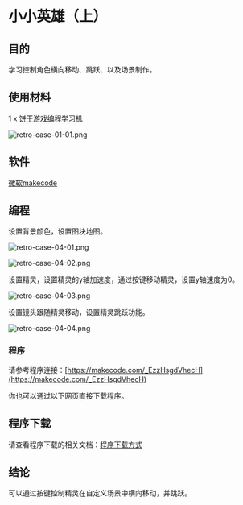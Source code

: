 ﻿# 小小英雄（上）

## 目的

学习控制角色横向移动、跳跃、以及场景制作。

## 使用材料

1 x [饼干游戏编程学习机](https://item.taobao.com/item.htm?spm=a1z10.5-c-s.w4002-18602834185.82.51a95ccfE1IJt1&id=644090757603)

![retro-case-01-01.png](https://wiki-media-ef.oss-cn-hongkong.aliyuncs.com//images/retro-case-01-01.png)

## 软件

[微软makecode](https://arcade.makecode.com/)

## 编程

设置背景颜色，设置图块地图。

![retro-case-04-01.png](https://wiki-media-ef.oss-cn-hongkong.aliyuncs.com//images/retro-case-04-01.png)

![retro-case-04-02.png](https://wiki-media-ef.oss-cn-hongkong.aliyuncs.com//images/retro-case-04-02.png)

设置精灵，设置精灵的y轴加速度，通过按键移动精灵，设置y轴速度为0。

![retro-case-04-03.png](https://wiki-media-ef.oss-cn-hongkong.aliyuncs.com//images/retro-case-04-03.png)

设置镜头跟随精灵移动，设置精灵跳跃功能。

![retro-case-04-04.png](https://wiki-media-ef.oss-cn-hongkong.aliyuncs.com//images/retro-case-04-04.png)

### 程序

请参考程序连接：[https://makecode.com/_EzzHsgdVhecH](https://makecode.com/_EzzHsgdVhecH)

你也可以通过以下网页直接下载程序。

## 程序下载

请查看程序下载的相关文档：[程序下载方式](https://www.yuque.com/elecfreaks-learn/retro/wxo25w)

## 结论

可以通过按键控制精灵在自定义场景中横向移动，并跳跃。

